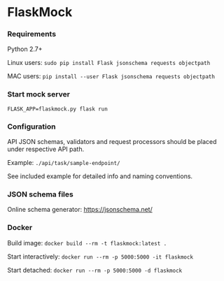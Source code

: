 # FlaskMock

### Requirements

Python 2.7+

Linux users: `sudo pip install Flask jsonschema requests objectpath`

MAC users: `pip install --user Flask jsonschema requests objectpath`

### Start mock server

`FLASK_APP=flaskmock.py flask run`

### Configuration

API JSON schemas, validators and request processors should be placed under respective API path.

Example: `./api/task/sample-endpoint/`

See included example for detailed info and naming conventions.

### JSON schema files

Online schema generator: https://jsonschema.net/

### Docker

Build image: `docker build --rm -t flaskmock:latest .`

Start interactively: `docker run --rm -p 5000:5000 -it flaskmock`

Start detached: `docker run --rm -p 5000:5000 -d flaskmock`